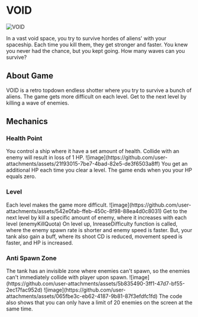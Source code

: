 <h1>VOID</h1>

![VOID](https://github.com/user-attachments/assets/78fe2a2d-7963-4bfc-b5ab-ab75654c1029)

<p>
  In a vast void space, you try to survive hordes of aliens' with your spaceship. Each time you kill them, they get stronger and faster. You knew you never had the chance, but you kept going. How many waves can you survive?
</p>

<h2>
  About Game
</h2>
<p>
  VOID is a retro topdown endless shotter where you try to survive a bunch of aliens. The game gets more difficult on each level. Get to the next level by killing a wave of enemies.
</p>

<h2>Mechanics</h2>
<h3>Health Point</h3>
You control a ship where it have a set amount of health. Collide with an enemy will result in loss of 1 HP. 
![image](https://github.com/user-attachments/assets/21f93015-7be7-4bad-82e5-de3f6503a8ff)
You get an additional HP each time you clear a level.
The game ends when you your HP equals zero.

<h3>Level</h3>
Each level makes the game more difficult.
![image](https://github.com/user-attachments/assets/542e0fab-ffeb-450c-8f98-88ea4d0c8031)
Get to the next level by kill a specific amount of enemy, where it increases with each level (enemyKillQuota)
On level up, InreaseDifficulty function is called, where the enemy spawn rate is shorter and enemy speed is faster.
But, your tank also gain a buff, where its shoot CD is reduced, movement speed is faster, and HP is increased.

<h3>Anti Spawn Zone</h3>
The tank has an invisible zone where enemies can't spawn, so the enemies can't immediately collide with player upon spawn.
![image](https://github.com/user-attachments/assets/5b835490-3ff1-47d7-bf55-2ec17fac952d)
![image](https://github.com/user-attachments/assets/065fbe3c-eb62-4187-9b81-87f3efdfc1fd)
The code also shows that you can only have a limit of 20 enemies on the screen at the same time.





